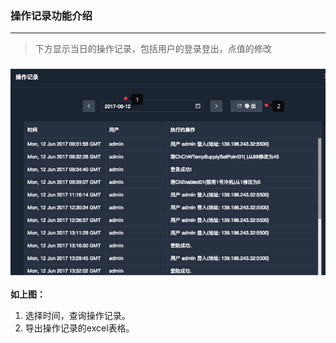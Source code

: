 ### 操作记录功能介绍

---

> 下方显示当日的操作记录，包括用户的登录登出，点值的修改

### ![](/assets/operationRecord.png)

**如上图：**

1. 选择时间，查询操作记录。
2. 导出操作记录的excel表格。



